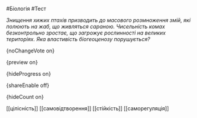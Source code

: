#Біологія #Тест

*Знищення хижих птахів призводить до масового розмноження змій, якi  полюють на жаб, що живляться сараною. Чисельність комах безконтрольно  зростає, що загрожує рослинності на великих територіях. Яка властивість  біогеоценозу порушується?*

{noChangeVote on}

{preview on}

{hideProgress on}

{shareEnable off}

{hideCount on}

[[цілісність]]
[[самовідтворення]]
[[стійкість]]
[[саморегуляція]]
